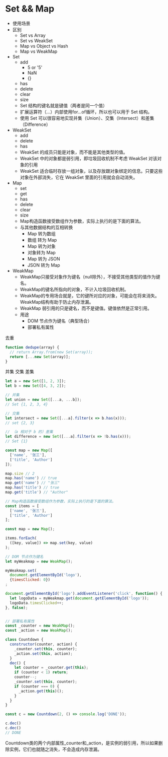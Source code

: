 # Set && Map

- 使用场景
- 区别
  - Set vs Array
  - Set vs WeakSet
  - Map vs Object vs Hash
  - Map vs WeakMap
- Set
  - add
    - 5 or '5'
    - NaN
    - {}
  - has
  - delete
  - clear
  - size
  - Set 结构的键名就是键值（两者是同一个值）
  - 扩展运算符（...）内部使用for...of循环，所以也可以用于 Set 结构。
  - 使用 Set 可以很容易地实现并集（Union）、交集（Intersect）和差集（Difference）
- WeakSet
  - add
  - delete
  - has
  - WeakSet 的成员只能是对象，而不能是其他类型的值。
  - WeakSet 中的对象都是弱引用，即垃圾回收机制不考虑 WeakSet 对该对象的引用
  - WeakSet 适合临时存放一组对象，以及存放跟对象绑定的信息。只要这些对象在外部消失，它在 WeakSet 里面的引用就会自动消失。
- Map
  - set
  - get
  - has
  - delete
  - clear
  - size
  - Map构造函数接受数组作为参数，实际上执行的是下面的算法。
  - 与其他数据结构的互相转换
    - Map 转为数组
    - 数组 转为 Map
    - Map 转为对象
    - 对象转为 Map
    - Map 转为 JSON
    - JSON 转为 Map
- WeakMap
  - WeakMap只接受对象作为键名（null除外），不接受其他类型的值作为键名。
  - WeakMap的键名所指向的对象，不计入垃圾回收机制。
  - WeakMap的专用场合就是，它的键所对应的对象，可能会在将来消失。WeakMap结构有助于防止内存泄漏。
  - WeakMap 弱引用的只是键名，而不是键值。键值依然是正常引用。
  - 用途
    - DOM 节点作为键名（典型场合）
    - 部署私有属性

去重

```js
function dedupe(array) {
  // return Array.from(new Set(array));
  return [...new Set(array)];
}
```

并集 交集 差集

```js
let a = new Set([1, 2, 3]);
let b = new Set([4, 3, 2]);

// 并集
let union = new Set([...a, ...b]);
// Set {1, 2, 3, 4}

// 交集
let intersect = new Set([...a].filter(x => b.has(x)));
// set {2, 3}

// （a 相对于 b 的）差集
let difference = new Set([...a].filter(x => !b.has(x)));
// Set {1}
```


```js
const map = new Map([
  ['name', '张三'],
  ['title', 'Author']
]);

map.size // 2
map.has('name') // true
map.get('name') // "张三"
map.has('title') // true
map.get('title') // "Author"

// Map构造函数接受数组作为参数，实际上执行的是下面的算法。
const items = [
  ['name', '张三'],
  ['title', 'Author']
];

const map = new Map();

items.forEach(
  ([key, value]) => map.set(key, value)
);
```


```js
// DOM 节点作为键名
let myWeakmap = new WeakMap();

myWeakmap.set(
  document.getElementById('logo'),
  {timesClicked: 0})
;

document.getElementById('logo').addEventListener('click', function() {
  let logoData = myWeakmap.get(document.getElementById('logo'));
  logoData.timesClicked++;
}, false);


// 部署私有属性
const _counter = new WeakMap();
const _action = new WeakMap();

class Countdown {
  constructor(counter, action) {
    _counter.set(this, counter);
    _action.set(this, action);
  }
  dec() {
    let counter = _counter.get(this);
    if (counter < 1) return;
    counter--;
    _counter.set(this, counter);
    if (counter === 0) {
      _action.get(this)();
    }
  }
}

const c = new Countdown(2, () => console.log('DONE'));

c.dec()
c.dec()
// DONE
```

Countdown类的两个内部属性_counter和_action，是实例的弱引用，所以如果删除实例，它们也就随之消失，不会造成内存泄漏。
